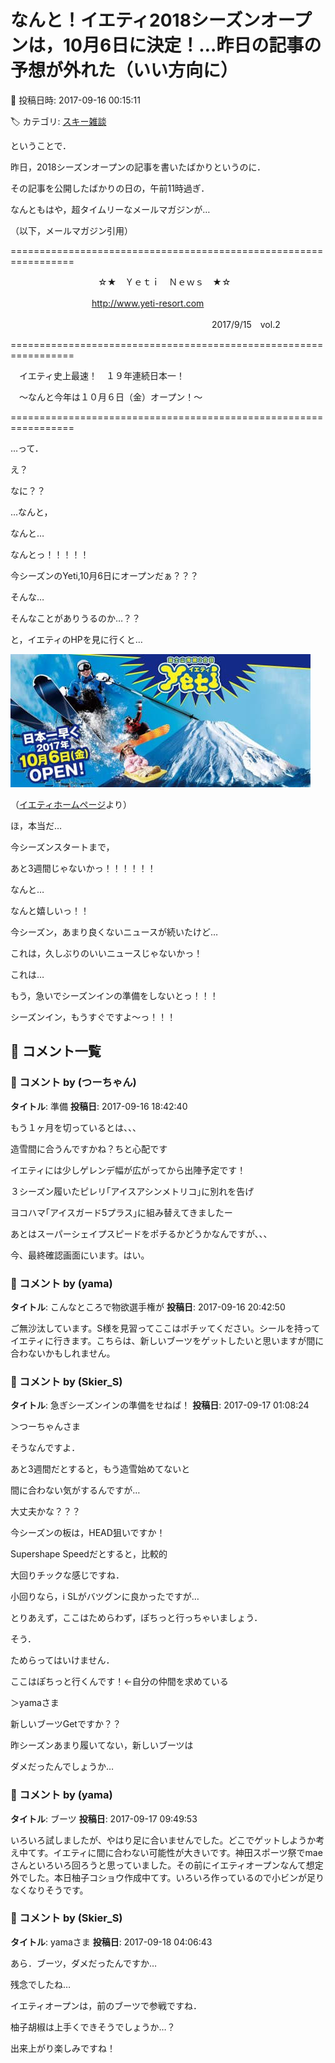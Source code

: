 # なんと！イエティ2018シーズンオープンは，10月6日に決定！…昨日の記事の予想が外れた（いい方向に）

📅 投稿日時: 2017-09-16 00:15:11

🏷️ カテゴリ: [スキー雑談](c1f9d2cb7478308da16419928ea3945e9.md)

ということで．


昨日，2018シーズンオープンの記事を書いたばかりというのに．


その記事を公開したばかりの日の，午前11時過ぎ．


なんともはや，超タイムリーなメールマガジンが…





（以下，メールマガジン引用）





=================================================================





　　　　　　　　　　☆★　Ｙｅｔｉ　Ｎｅｗｓ　★☆





　　　　　　　　　 http://www.yeti-resort.com


　　　　　　　　　　　　　　　　　　　　　　　2017/9/15　vol.2








=================================================================





　イエティ史上最速！　１９年連続日本一！





　～なんと今年は１０月６日（金）オープン！～





=================================================================





…って．


え？


なに？？


…なんと，


なんと…


なんとっ！！！！！





今シーズンのYeti,10月6日にオープンだぁ？？？


そんな…


そんなことがありうるのか…？？





と，イエティのHPを見に行くと…




![a7944d0531aba27d3ef0682e1377cadc.jpg](images/a7944d0531aba27d3ef0682e1377cadc.jpg)




（[イエティホームページ](http://www.yeti-resort.com/)より）





ほ，本当だ…





今シーズンスタートまで，


あと3週間じゃないかっ！！！！！！


なんと…


なんと嬉しいっ！！





今シーズン，あまり良くないニュースが続いたけど…


これは，久しぶりのいいニュースじゃないかっ！





これは…


もう，急いでシーズンインの準備をしないとっ！！！





シーズンイン，もうすぐですよ～っ！！！

## 💬 コメント一覧

### 💬 コメント by (つーちゃん)
**タイトル**: 準備
**投稿日**: 2017-09-16 18:42:40

もう１ヶ月を切っているとは、、、

造雪間に合うんですかね？ちと心配です

イエティには少しゲレンデ幅が広がってから出陣予定です！



３シーズン履いたピレリ｢アイスアシンメトリコ｣に別れを告げ

ヨコハマ｢アイスガード5プラス｣に組み替えてきましたー

あとはスーパーシェイプスピードをポチるかどうかなんですが、、、

今、最終確認画面にいます。はい。

### 💬 コメント by (yama)
**タイトル**: こんなところで物欲選手権が
**投稿日**: 2017-09-16 20:42:50

ご無沙汰しています。S様を見習ってここはポチッてください。シールを持ってイエティに行きます。こちらは、新しいブーツをゲットしたいと思いますが間に合わないかもしれません。

### 💬 コメント by (Skier_S)
**タイトル**: 急ぎシーズンインの準備をせねば！
**投稿日**: 2017-09-17 01:08:24

＞つーちゃんさま

そうなんですよ．

あと3週間だとすると，もう造雪始めてないと

間に合わない気がするんですが…

大丈夫かな？？？



今シーズンの板は，HEAD狙いですか！

Supershape Speedだとすると，比較的

大回りチックな感じですね．

小回りなら，i SLがバツグンに良かったですが…

とりあえず，ここはためらわず，ぽちっと行っちゃいましょう．

そう．

ためらってはいけません．

ここはぽちっと行くんです！←自分の仲間を求めている



＞yamaさま

新しいブーツGetですか？？

昨シーズンあまり履いてない，新しいブーツは

ダメだったんでしょうか…

### 💬 コメント by (yama)
**タイトル**: ブーツ
**投稿日**: 2017-09-17 09:49:53

いろいろ試しましたが、やはり足に合いませんでした。どこでゲットしようか考え中てす。イエティに間に合わない可能性が大きいです。神田スポーツ祭でmaeさんといろいろ回ろうと思っていました。その前にイエティオープンなんて想定外でした。本日柚子コショウ作成中てす。いろいろ作っているので小ビンが足りなくなりそうです。

### 💬 コメント by (Skier_S)
**タイトル**: yamaさま
**投稿日**: 2017-09-18 04:06:43

あら．ブーツ，ダメだったんですか…

残念でしたね…

イエティオープンは，前のブーツで参戦ですね．



柚子胡椒は上手くできそうでしょうか…？

出来上がり楽しみですね！

